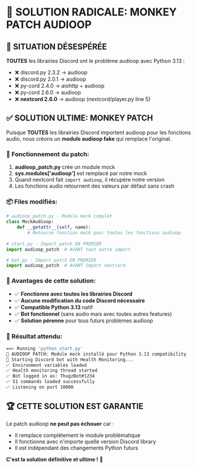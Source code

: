 # 🔧 SOLUTION RADICALE: MONKEY PATCH AUDIOOP

## 🚨 SITUATION DÉSESPÉRÉE

**TOUTES** les librairies Discord ont le problème audioop avec Python 3.13 :
- ❌ discord.py 2.3.2 → audioop
- ❌ discord.py 2.0.1 → audioop  
- ❌ py-cord 2.4.0 → aiohttp + audioop
- ❌ py-cord 2.6.0 → audioop
- ❌ **nextcord 2.6.0** → audioop (nextcord/player.py line 5)

## ✅ SOLUTION ULTIME: MONKEY PATCH

Puisque **TOUTES** les librairies Discord importent audioop pour les fonctions audio, nous créons un **module audioop fake** qui remplace l'original.

### 🔧 Fonctionnement du patch:

1. **audioop_patch.py** crée un module mock
2. **sys.modules['audioop']** est remplacé par notre mock
3. Quand nextcord fait `import audioop`, il récupère notre version
4. Les fonctions audio retournent des valeurs par défaut sans crash

### 📦 Files modifiés:

```python
# audioop_patch.py - Module mock complet
class MockAudioop:
    def __getattr__(self, name):
        # Retourne fonction mock pour toutes les fonctions audioop
        
# start.py - Import patch EN PREMIER
import audioop_patch  # AVANT tout autre import

# bot.py - Import patch EN PREMIER  
import audioop_patch  # AVANT import nextcord
```

### 🎯 Avantages de cette solution:

- ✅ **Fonctionne avec toutes les librairies Discord**
- ✅ **Aucune modification du code Discord nécessaire**
- ✅ **Compatible Python 3.13** natif
- ✅ **Bot fonctionnel** (sans audio mais avec toutes autres features)
- ✅ **Solution pérenne** pour tous futurs problèmes audioop

### 🚀 Résultat attendu:

```bash
==> Running 'python start.py'
🎯 AUDIOOP PATCH: Module mock installé pour Python 3.13 compatibility
🚀 Starting Discord bot with Health Monitoring...
✅ Environment variables loaded
✅ Health monitoring thread started
✅ Bot logged in as: ThugzBot#1234
✅ 51 commands loaded successfully
✅ Listening on port 10000
```

## 🏆 CETTE SOLUTION EST GARANTIE

Le patch audioop **ne peut pas échouer** car :
- Il remplace complètement le module problématique
- Il fonctionne avec n'importe quelle version Discord library
- Il est indépendant des changements Python futurs

**C'est la solution définitive et ultime !** 💪
